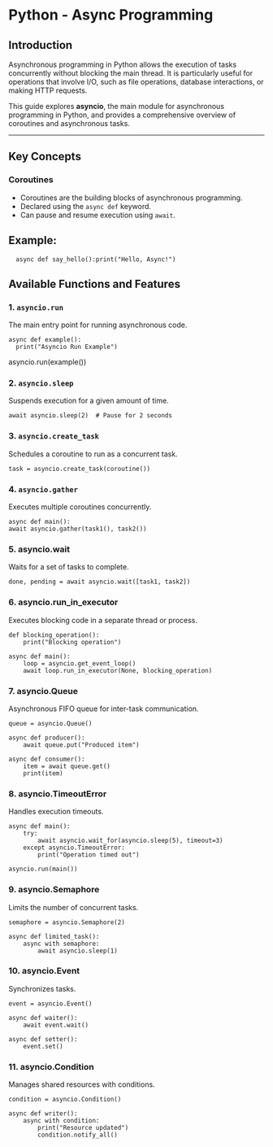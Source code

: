 # Python - Async Programming

## Introduction

Asynchronous programming in Python allows the execution of tasks concurrently without blocking the main thread. It is particularly useful for operations that involve I/O, such as file operations, database interactions, or making HTTP requests.

This guide explores **asyncio**, the main module for asynchronous programming in Python, and provides a comprehensive overview of coroutines and asynchronous tasks.

---

## Key Concepts

### Coroutines
- Coroutines are the building blocks of asynchronous programming.
- Declared using the `async def` keyword.
- Can pause and resume execution using `await`.

## Example:  
      async def say_hello():print("Hello, Async!")  

## Available Functions and Features

### 1. `asyncio.run`  
The main entry point for running asynchronous code.  

    async def example():  
      print("Asyncio Run Example")  

asyncio.run(example())  

### 2. `asyncio.sleep`  
  Suspends execution for a given amount of time.  

    await asyncio.sleep(2)  # Pause for 2 seconds  

### 3. `asyncio.create_task`  
Schedules a coroutine to run as a concurrent task.  

    task = asyncio.create_task(coroutine())  

### 4. `asyncio.gather`  
Executes multiple coroutines concurrently.  


    async def main():  
    await asyncio.gather(task1(), task2())  

### 5. asyncio.wait  
Waits for a set of tasks to complete.  

    done, pending = await asyncio.wait([task1, task2])  

### 6. asyncio.run_in_executor  
Executes blocking code in a separate thread or process.  

    def blocking_operation():
        print("Blocking operation")

    async def main():  
        loop = asyncio.get_event_loop()  
        await loop.run_in_executor(None, blocking_operation)  

### 7. asyncio.Queue  
Asynchronous FIFO queue for inter-task communication.  

    queue = asyncio.Queue()

    async def producer():
        await queue.put("Produced item")

    async def consumer():
        item = await queue.get()
        print(item)  

### 8. asyncio.TimeoutError  
Handles execution timeouts.  

    async def main():
        try:
            await asyncio.wait_for(asyncio.sleep(5), timeout=3)
        except asyncio.TimeoutError:
            print("Operation timed out")

    asyncio.run(main())

### 9. asyncio.Semaphore  
Limits the number of concurrent tasks.  

    semaphore = asyncio.Semaphore(2)

    async def limited_task():
        async with semaphore:
            await asyncio.sleep(1)  

### 10. asyncio.Event  
Synchronizes tasks.  

    event = asyncio.Event()

    async def waiter():
        await event.wait()

    async def setter():
        event.set()  

### 11. asyncio.Condition  
Manages shared resources with conditions.  

    condition = asyncio.Condition()

    async def writer():
        async with condition:
            print("Resource updated")
            condition.notify_all()
